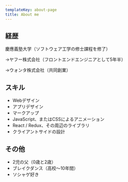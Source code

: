 ```yaml
---
templateKey: about-page
title: About me
---
```

## 経歴
慶應義塾大学（ソフトウェア工学の修士課程を修了）

→ヤフー株式会社（フロントエンドエンジニアとして5年半）

→ウォンタ株式会社（共同創業）

## スキル
- Webデザイン
- アプリデザイン
- マークアップ
- JavaScript、またはCSSによるアニメーション
- React / Redux、その周辺のライブラリ
- クライアントサイドの設計

## その他
- 2児の父（0歳と2歳）
- ブレイクダンス（高校〜10年間）
- ソシャゲ好き
